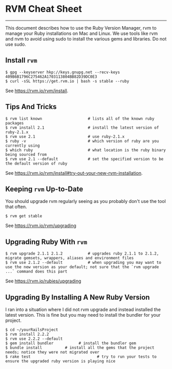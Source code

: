 # RVM Cheat Sheet
----

This document describes how to use the Ruby Version Manager, rvm to manage your Ruby installations on Mac
and Linux. We use tools like rvm and nvm to avoid using sudo to install the various gems and libraries.
Do not use sudo.

## Install `rvm`

```
$ gpg --keyserver hkp://keys.gnupg.net --recv-keys 409B6B1796C275462A1703113804BB82D39DC0E3
$ curl -sSL https://get.rvm.io | bash -s stable --ruby
```

See https://rvm.io/rvm/install.

## Tips And Tricks

```
$ rvm list known					# lists all of the known ruby packages
$ rvm install 2.1					# install the latest version of ruby-2.1.x
$ rvm use 2.1						# use ruby-2.1.x
$ ruby -v							# which version of ruby are you currently using
$ which ruby						# what location is the ruby binary being sourced from
$ rvm use 2.1 --default				# set the specified version to be the default version of ruby
```

See https://rvm.io/rvm/install#try-out-your-new-rvm-installation.

## Keeping `rvm` Up-to-Date

You should upgrade rvm regularly seeing as you probably don't use the tool that often.

```
$ rvm get stable
```

See https://rvm.io/rvm/upgrading

## Upgrading Ruby With `rvm`

```
$ rvm upgrade 2.1.1 2.1.2			# upgrades ruby 2.1.1 to 2.1.2, migrate gemsets, wrappers, aliases and environment files
$ rvm use 2.1.2 --default			# when upgrading you may want to use the new version as your default; not sure that the `rvm upgrade ...` command does this part
```

See https://rvm.io/rubies/upgrading

## Upgrading By Installing A New Ruby Version

I ran into a situation where I did not rvm upgrade and instead installed the latest version.  This
is fine but you may need to install the bundler for your project.

```
$ cd ~/yourRailsProject
$ rvm install 2.2.2
$ rvm use 2.2.2 --default
$ gem install bundler			# install the bundler gem
$ bundle install          # install all the gems that the project needs; notice they were not migrated over
$ rake test								# try to run your tests to ensure the upgraded ruby version is playing nice
```
